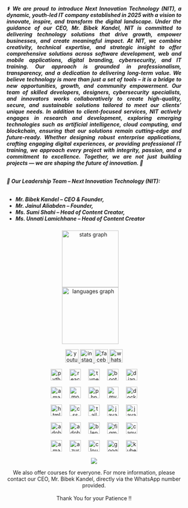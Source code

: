 <div style="margin-left: 20px; margin-right: 20px;">
  
<h5 align="justify"> ⚕️ We are proud to introduce <strong>Next Innovation Technology (NIT)</strong>, a dynamic, youth-led IT company established in 2025 with a vision to innovate, inspire, and transform the digital landscape. Under the guidance of our CEO, <strong>Mr. Bibek Kandel</strong>, NIT is committed to delivering technology solutions that drive growth, empower businesses, and create meaningful impact. At NIT, we combine creativity, technical expertise, and strategic insight to offer comprehensive solutions across software development, web and mobile applications, digital branding, cybersecurity, and IT training. Our approach is grounded in professionalism, transparency, and a dedication to delivering long-term value. We believe technology is more than just a set of tools – it is a bridge to new opportunities, growth, and community empowerment. Our team of skilled developers, designers, cybersecurity specialists, and innovators works collaboratively to create high-quality, secure, and sustainable solutions tailored to meet our clients’ unique needs. In addition to client-focused services, NIT actively engages in research and development, exploring emerging technologies such as artificial intelligence, cloud computing, and blockchain, ensuring that our solutions remain cutting-edge and future-ready. Whether designing robust enterprise applications, crafting engaging digital experiences, or providing professional IT training, we approach every project with integrity, passion, and a commitment to excellence. Together, we are not just building projects — we are shaping the future of innovation. 🚀 <br><br>
  
  👥 <strong>Our Leadership Team – Next Innovation Technology (NIT):</strong><br><br> 
  - <strong>Mr. Bibek Kandel</strong> – CEO & Founder,<br>
  - <strong>Mr. Jainul Aliabden</strong> – Founder,<br>
  - <strong>Ms. Sumi Shahi</strong> – Head of Content Creator,<br>
  - <strong>Ms. Unnati Lamichhane</strong> – Head of Content Creator<br>

  
</h5> 
  
  
  <p> </p> 
  
  <div align="center" style = "margin-right: 20px;"> <img src="https://github-readme-stats.vercel.app/api?username=nextintechhub&hide_title=false&hide_rank=false&show_icons=true&include_all_commits=true&count_private=true&disable_animations=false&theme=dracula&locale=en&hide_border=false" height="150" alt="stats graph" /> <br> <img src="https://github-readme-stats.vercel.app/api/top-langs?username=nextintechhub&locale=en&hide_title=false&layout=compact&card_width=320&langs_count=5&theme=dracula&hide_border=false" height="150" alt="languages graph" /> </div> <p> </p> <div align="center"> <a href="https://www.youtube.com/@nextinverse" target="_blank"> <img src="https://img.shields.io/static/v1?message=Youtube&logo=youtube&label=&color=FF0000&logoColor=white&labelColor=&style=for-the-badge" height="35" alt="youtube logo" /> </a> <a href="https://www.instagram.com/nextinnovationtech_" target="_blank"> <img src="https://img.shields.io/static/v1?message=Instagram&logo=instagram&label=&color=E4405F&logoColor=white&labelColor=&style=for-the-badge" height="35" alt="instagram logo" /> </a> <a href="https://www.facebook.com/nextinnovationtechh" target="_blank"> <img src="https://img.shields.io/static/v1?message=Facebook&logo=facebook&label=&color=1877F2&logoColor=white&labelColor=&style=for-the-badge" height="35" alt="facebook logo" /> </a> <a href="https://wa.me/9779769255781" target="_blank"> <img src="https://img.shields.io/static/v1?message=Whatsapp&logo=whatsapp&label=&color=25D366&logoColor=white&labelColor=&style=for-the-badge" height="35" alt="whatsapp logo" /> </a> </div> <p> </p> <div align="center"> <img src="https://skillicons.dev/icons?i=py" height="30" alt="python logo" /> <img width="12" /> <img src="https://skillicons.dev/icons?i=react" height="30" alt="react logo" /> <img width="12" /> <img src="https://skillicons.dev/icons?i=ts" height="30" alt="typescript logo" /> <img width="12" /> <img src="https://skillicons.dev/icons?i=bootstrap" height="30" alt="bootstrap logo" /> <img width="12" /> <img src="https://skillicons.dev/icons?i=django" height="30" alt="django logo" /> </div> <p> </p> <div align="center"> <img src="https://skillicons.dev/icons?i=dynamodb" height="30" alt="amazondynamodb logo" /> <img width="12" /> <img src="https://skillicons.dev/icons?i=mongodb" height="30" alt="mongodb logo" /> <img width="12" /> <img src="https://skillicons.dev/icons?i=php" height="30" alt="php logo" /> <img width="12" /> <img src="https://skillicons.dev/icons?i=mysql" height="30" alt="mysql logo" /> <img width="12" /> <img src="https://skillicons.dev/icons?i=docker" height="30" alt="docker logo" /> </div> <p> </p> <div align="center"> <img src="https://skillicons.dev/icons?i=html" height="30" alt="html5 logo" /> <img width="12" /> <img src="https://skillicons.dev/icons?i=css" height="30" alt="css logo" /> <img width="12" /> <img src="https://skillicons.dev/icons?i=tailwind" height="30" alt="tailwindcss logo" /> <img width="12" /> <img src="https://skillicons.dev/icons?i=js" height="30" alt="javascript logo" /> <img width="12" /> <img src="https://skillicons.dev/icons?i=java" height="30" alt="java logo" /> </div> <p> </p> <div align="center"> <img src="https://skillicons.dev/icons?i=ps" height="30" alt="adobephotoshop logo" /> <img width="12" /> <img src="https://skillicons.dev/icons?i=pr" height="30" alt="adobepremierepro logo" /> <img width="12" /> <img src="https://skillicons.dev/icons?i=blender" height="30" alt="blender logo" /> <img width="12" /> <img src="https://skillicons.dev/icons?i=figma" height="30" alt="figma logo" /> <img width="12" /> <img src="https://cdn.simpleicons.org/canva/00C4CC" height="30" alt="canva logo" /> </div> <p> </p> <div align="center"> <img src="https://skillicons.dev/icons?i=aws" height="30" alt="amazonwebservices logo" /> <img width="12" /> <img src="https://skillicons.dev/icons?i=azure" height="30" alt="azure logo" /> <img width="12" /> <img src="https://skillicons.dev/icons?i=cloudflare" height="30" alt="cloudflare logo" /> <img width="12" /> <img src="https://skillicons.dev/icons?i=gcp" height="30" alt="googlecloud logo" /> <img width="12" /> <img src="https://skillicons.dev/icons?i=kubernetes" height="30" alt="kubernetes logo" /> </div> <p> </p> <div align="center"> <img src="https://visitor-badge.laobi.icu/badge?page_id=nextintechhub.nextintechhub&" /> </div> <p> </p> <p align="center">We also offer courses for everyone. For more information, please contact our CEO, Mr. Bibek Kandel, directly via the WhatsApp number provided.<br><br>Thank You for your Patience !!</p> <br> <p> </p>
  </div>
